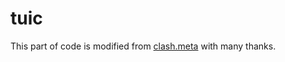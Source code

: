 # tuic

This part of code is modified from [clash.meta](https://github.com/MetaCubeX/Clash.Meta/tree/Meta/transport/tuic) with many thanks.
